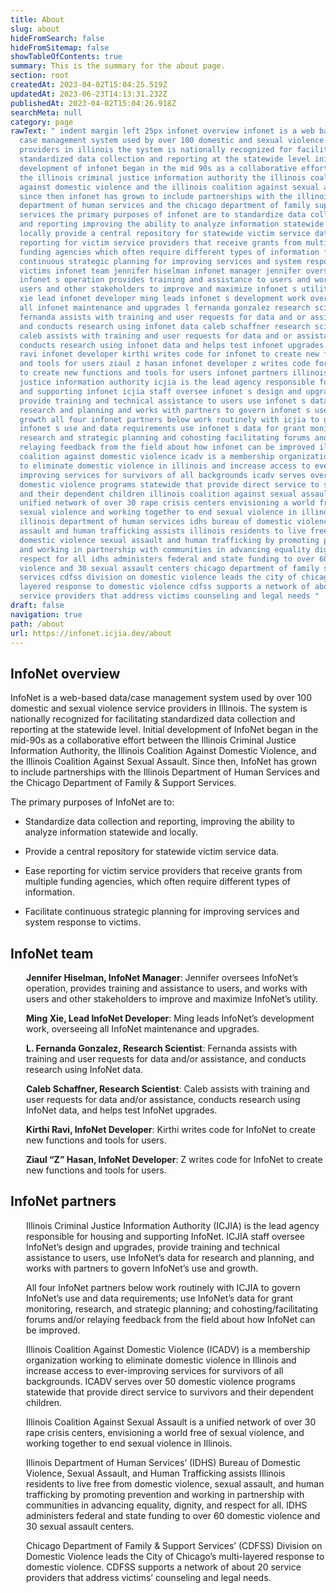 ```yaml
---
title: About
slug: about
hideFromSearch: false
hideFromSitemap: false
showTableOfContents: true
summary: This is the summary for the about page.
section: root
createdAt: 2023-04-02T15:04:25.519Z
updatedAt: 2023-06-23T14:13:31.232Z
publishedAt: 2023-04-02T15:04:26.918Z
searchMeta: null
category: page
rawText: " indent margin left 25px infonet overview infonet is a web based data
  case management system used by over 100 domestic and sexual violence service
  providers in illinois the system is nationally recognized for facilitating
  standardized data collection and reporting at the statewide level initial
  development of infonet began in the mid 90s as a collaborative effort between
  the illinois criminal justice information authority the illinois coalition
  against domestic violence and the illinois coalition against sexual assault
  since then infonet has grown to include partnerships with the illinois
  department of human services and the chicago department of family support
  services the primary purposes of infonet are to standardize data collection
  and reporting improving the ability to analyze information statewide and
  locally provide a central repository for statewide victim service data ease
  reporting for victim service providers that receive grants from multiple
  funding agencies which often require different types of information facilitate
  continuous strategic planning for improving services and system response to
  victims infonet team jennifer hiselman infonet manager jennifer oversees
  infonet s operation provides training and assistance to users and works with
  users and other stakeholders to improve and maximize infonet s utility ming
  xie lead infonet developer ming leads infonet s development work overseeing
  all infonet maintenance and upgrades l fernanda gonzalez research scientist
  fernanda assists with training and user requests for data and or assistance
  and conducts research using infonet data caleb schaffner research scientist
  caleb assists with training and user requests for data and or assistance
  conducts research using infonet data and helps test infonet upgrades kirthi
  ravi infonet developer kirthi writes code for infonet to create new functions
  and tools for users ziaul z hasan infonet developer z writes code for infonet
  to create new functions and tools for users infonet partners illinois criminal
  justice information authority icjia is the lead agency responsible for housing
  and supporting infonet icjia staff oversee infonet s design and upgrades
  provide training and technical assistance to users use infonet s data for
  research and planning and works with partners to govern infonet s use and
  growth all four infonet partners below work routinely with icjia to govern
  infonet s use and data requirements use infonet s data for grant monitoring
  research and strategic planning and cohosting facilitating forums and or
  relaying feedback from the field about how infonet can be improved illinois
  coalition against domestic violence icadv is a membership organization working
  to eliminate domestic violence in illinois and increase access to ever
  improving services for survivors of all backgrounds icadv serves over 50
  domestic violence programs statewide that provide direct service to survivors
  and their dependent children illinois coalition against sexual assault is a
  unified network of over 30 rape crisis centers envisioning a world free of
  sexual violence and working together to end sexual violence in illinois
  illinois department of human services idhs bureau of domestic violence sexual
  assault and human trafficking assists illinois residents to live free from
  domestic violence sexual assault and human trafficking by promoting prevention
  and working in partnership with communities in advancing equality dignity and
  respect for all idhs administers federal and state funding to over 60 domestic
  violence and 30 sexual assault centers chicago department of family support
  services cdfss division on domestic violence leads the city of chicago s multi
  layered response to domestic violence cdfss supports a network of about 20
  service providers that address victims counseling and legal needs "
draft: false
navigation: true
path: /about
url: https://infonet.icjia.dev/about
---
```


<style>

 .indent {
 
 margin-left: 25px
 
 }
  
 </style>



## InfoNet overview

InfoNet is a web-based data/case management system used by over 100 domestic and sexual violence service providers in Illinois. The system is nationally recognized for facilitating standardized data collection and reporting at the statewide level. Initial development of InfoNet began in the mid-90s as a collaborative effort between the Illinois Criminal Justice Information Authority, the Illinois Coalition Against Domestic Violence, and the Illinois Coalition Against Sexual Assault. Since then, InfoNet has grown to include partnerships with the Illinois Department of Human Services and the Chicago Department of Family & Support Services. 

The primary purposes of InfoNet are to:

-	Standardize data collection and reporting, improving the ability to analyze information statewide and locally.

- 	Provide a central repository for statewide victim service data.

-	Ease reporting for victim service providers that receive grants from multiple funding agencies, which often require different types of information.

-	Facilitate continuous strategic planning for improving services and system response to victims.


## InfoNet team

<div class="indent">

**Jennifer Hiselman, InfoNet Manager**: Jennifer oversees InfoNet’s operation, provides training and assistance to users, and works with users and other stakeholders to improve and maximize InfoNet’s utility. 
		
**Ming Xie, Lead InfoNet Developer**: Ming leads InfoNet’s development work, overseeing all InfoNet maintenance and upgrades. 

**L. Fernanda Gonzalez, Research Scientist**: Fernanda assists with training and user requests for data and/or assistance, and conducts research using InfoNet data. 

**Caleb Schaffner, Research Scientist**: Caleb assists with training and user requests for data and/or assistance, conducts research using InfoNet data, and helps test InfoNet upgrades. 

**Kirthi Ravi, InfoNet Developer**: Kirthi writes code for InfoNet to create new functions and tools for users. 

**Ziaul “Z” Hasan, InfoNet Developer**: Z writes code for InfoNet to create new functions and tools for users. 

</div>

## InfoNet partners

<div class="indent">

Illinois Criminal Justice Information Authority (ICJIA) is the lead agency responsible for housing and supporting InfoNet. ICJIA staff oversee InfoNet’s design and upgrades, provide training and technical assistance to users, use InfoNet’s data for research and planning, and works with partners to govern InfoNet’s use and growth. 

All four InfoNet partners below work routinely with ICJIA to govern InfoNet’s use and data requirements; use InfoNet’s data for grant monitoring, research, and strategic planning; and cohosting/facilitating forums and/or relaying feedback from the field about how InfoNet can be improved.   

Illinois Coalition Against Domestic Violence (ICADV) is a membership organization working to eliminate domestic violence in Illinois and increase access to ever-improving services for survivors of all backgrounds. ICADV serves over 50 domestic violence programs statewide that provide direct service to survivors and their dependent children. 

Illinois Coalition Against Sexual Assault is a unified network of over 30 rape crisis centers, envisioning a world free of sexual violence, and working together to end sexual violence in Illinois. 

Illinois Department of Human Services’ (IDHS) Bureau of Domestic Violence, Sexual Assault, and Human Trafficking assists Illinois residents to live free from domestic violence, sexual assault, and human trafficking by promoting prevention and working in partnership with communities in advancing equality, dignity, and respect for all. IDHS administers federal and state funding to over 60 domestic violence and 30 sexual assault centers. 

Chicago Department of Family & Support Services’ (CDFSS) Division on Domestic Violence leads the City of Chicago’s multi-layered response to domestic violence. CDFSS supports a network of about 20 service providers that address victims’ counseling and legal needs. 

</div>

